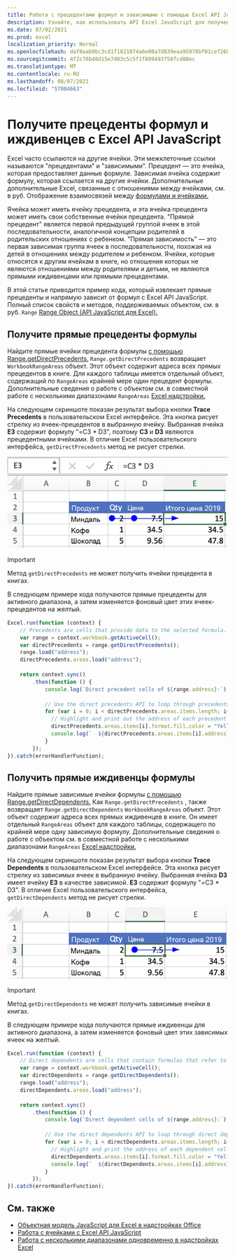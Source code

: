 ```yaml
---
title: Работа с прецедентами формул и зависимыми с помощью Excel API JavaScript
description: Узнайте, как использовать API Excel JavaScript для получения прецедентов формул и зависимых.
ms.date: 07/02/2021
ms.prod: excel
localization_priority: Normal
ms.openlocfilehash: daf0aab9bc3cd1f1821074a6e00a7d839eaa95978bf01cef2682096d36ee2ec0
ms.sourcegitcommit: 4f2c76b48d15e7d03c5c5f1f809493758fcd88ec
ms.translationtype: MT
ms.contentlocale: ru-RU
ms.lasthandoff: 08/07/2021
ms.locfileid: "57084663"
---
```

# <a name="get-formula-precedents-and-dependents-using-the-excel-javascript-api"></a>Получите прецеденты формул и иждивенцев с Excel API JavaScript

Excel часто ссылаются на другие ячейки. Эти межклеточные ссылки называются "прецедентами" и "зависимыми". Прецедент — это ячейка, которая предоставляет данные формуле. Зависимая ячейка содержит формулу, которая ссылается на другие ячейки. Дополнительные дополнительные Excel, связанные с отношениями между ячейками, см. в руб. Отображение взаимосвязей между [формулами и ячейками.](https://support.microsoft.com/office/display-the-relationships-between-formulas-and-cells-a59bef2b-3701-46bf-8ff1-d3518771d507)

Ячейка может иметь ячейку прецедента, и эта ячейка прецедента может иметь свои собственные ячейки прецедента. "Прямой прецедент" является первой предыдущей группой ячеек в этой последовательности, аналогичной концепции родителей в родительских отношениях с ребенком. "Прямая зависимость" — это первая зависимая группа ячеек в последовательности, похожая на детей в отношениях между родителем и ребенком. Ячейки, которые относятся к другим ячейкам в книге, но отношения которых не являются отношениями между родителями и детьми, не являются прямыми иждивенцами или прямыми прецедентами.

В этой статье приводится пример кода, который извлекает прямые прецеденты и напрямую зависит от формул с Excel API JavaScript. Полный список свойств и методов, поддерживаемых объектом, см. в руб. `Range` [Range Object (API JavaScript для Excel).](/javascript/api/excel/excel.range)

## <a name="get-the-direct-precedents-of-a-formula"></a>Получите прямые прецеденты формулы

Найдите прямые ячейки прецедента формулы [с помощью Range.getDirectPrecedents.](/javascript/api/excel/excel.range#getDirectPrecedents__) `Range.getDirectPrecedents` возвращает `WorkbookRangeAreas` объект. Этот объект содержит адреса всех прямых прецедентов в книге. Для каждого таблицы имеется отдельный объект, содержащий по `RangeAreas` крайней мере один прецедент формулы. Дополнительные сведения о работе с объектом см. в совместной работе с несколькими диапазонами `RangeAreas` [Excel надстройки.](excel-add-ins-multiple-ranges.md)

На следующем скриншоте показан результат выбора кнопки **Trace Precedents** в пользовательском Excel интерфейсе. Эта кнопка рисует стрелку из ячеек-прецедентов в выбранную ячейку. Выбранная ячейка **E3** содержит формулу "=C3 * D3", поэтому **C3** и **D3** являются прецедентными ячейками. В отличие Excel пользовательского интерфейса, `getDirectPrecedents` метод не рисует стрелки.

![Отслеживание прецедентных ячеек стрелки в Excel пользовательского интерфейса.](../images/excel-ranges-trace-precedents.png)

> [!IMPORTANT]
> Метод `getDirectPrecedents` не может получить ячейки прецедента в книгах.

В следующем примере кода получаются прямые прецеденты для активного диапазона, а затем изменяется фоновый цвет этих ячеек-прецедентов на желтый.

```js
Excel.run(function (context) {
    // Precedents are cells that provide data to the selected formula.
    var range = context.workbook.getActiveCell();
    var directPrecedents = range.getDirectPrecedents();
    range.load("address");
    directPrecedents.areas.load("address");
    
    return context.sync()
        .then(function () {
            console.log(`Direct precedent cells of ${range.address}:`);

            // Use the direct precedents API to loop through precedents of the active cell.
            for (var i = 0; i < directPrecedents.areas.items.length; i++) {
              // Highlight and print out the address of each precedent cell.
              directPrecedents.areas.items[i].format.fill.color = "Yellow";
              console.log(`  ${directPrecedents.areas.items[i].address}`);
            }
        });
}).catch(errorHandlerFunction);
```

## <a name="get-the-direct-dependents-of-a-formula"></a>Получить прямые иждивенцы формулы

Найдите прямые зависимые ячейки формулы [с помощью Range.getDirectDependents.](/javascript/api/excel/excel.range#getDirectDependents__) Как `Range.getDirectPrecedents` , также возвращает `Range.getDirectDependents` `WorkbookRangeAreas` объект. Этот объект содержит адреса всех прямых иждивенцев в книге. Он имеет отдельный `RangeAreas` объект для каждого таблицы, содержащего по крайней мере одну зависимую формулу. Дополнительные сведения о работе с объектом см. в совместной работе с несколькими диапазонами `RangeAreas` [Excel надстройки.](excel-add-ins-multiple-ranges.md)

На следующем скриншоте показан результат выбора кнопки **Trace Dependents** в пользовательском Excel интерфейсе. Эта кнопка рисует стрелку из зависимых ячеек в выбранную ячейку. Выбранная ячейка **D3** имеет ячейку **E3** в качестве зависимой. **E3** содержит формулу "=C3 * D3". В отличие Excel пользовательского интерфейса, `getDirectDependents` метод не рисует стрелки.

![Отслеживание зависимых ячеек стрелки Excel пользовательского интерфейса.](../images/excel-ranges-trace-dependents.png)

> [!IMPORTANT]
> Метод `getDirectDependents` не может получить зависимые ячейки в книгах.

В следующем примере кода получаются прямые иждивенцы для активного диапазона, а затем изменяется фоновый цвет этих зависимых ячеек на желтый.

```js
Excel.run(function (context) {
    // Direct dependents are cells that contain formulas that refer to other cells.
    var range = context.workbook.getActiveCell();
    var directDependents = range.getDirectDependents();
    range.load("address");
    directDependents.areas.load("address");
    
    return context.sync()
        .then(function () {
            console.log(`Direct dependent cells of ${range.address}:`);
    
            // Use the direct dependents API to loop through direct dependents of the active cell.
            for (var i = 0; i < directDependents.areas.items.length; i++) {
              // Highlight and print the address of each dependent cell.
              directDependents.areas.items[i].format.fill.color = "Yellow";
              console.log(`  ${directDependents.areas.items[i].address}`);
            }
        });
}).catch(errorHandlerFunction);
```

## <a name="see-also"></a>См. также

- [Объектная модель JavaScript для Excel в надстройках Office](excel-add-ins-core-concepts.md)
- [Работа с ячейками с Excel API JavaScript](excel-add-ins-cells.md)
- [Работа с несколькими диапазонами одновременно в надстройках Excel](excel-add-ins-multiple-ranges.md)

